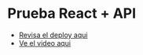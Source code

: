# Prueba React + API

- [Revisa el deploy aqui](https://steady-cassata-3a1b24.netlify.app/)
- [Ve el video aqui](https://vimeo.com/790981170/d700b0d425)
